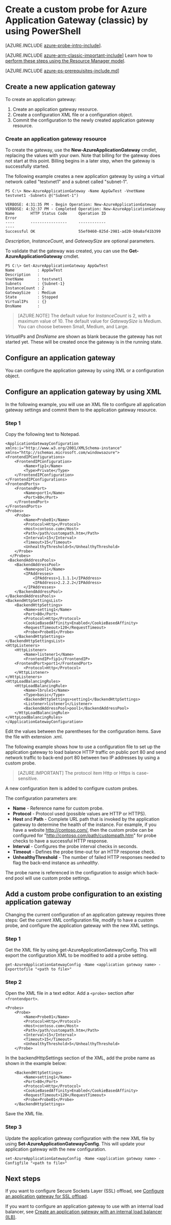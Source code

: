 <properties
   pageTitle="Create a custom probe for Application Gateway by using PowerShell in the classic deployment model | Microsoft Azure"
   description="Learn how to create a custom probe for Application Gateway by using PowerShell in the classic deployment model"
   services="application-gateway"
   documentationCenter="na"
   authors="joaoma"
   manager="carmonm"
   editor=""
   tags="azure-service-management"
/>
<tags  
   ms.service="application-gateway"
   ms.devlang="na"
   ms.topic="article"
   ms.tgt_pltfrm="na"
   ms.workload="infrastructure-services"
   ms.date="06/07/2016"
   ms.author="joaoma" />

# Create a custom probe for Azure Application Gateway (classic) by using PowerShell


[AZURE.INCLUDE [azure-probe-intro-include](../../includes/application-gateway-create-probe-intro-include.md)].

[AZURE.INCLUDE [azure-arm-classic-important-include](../../includes/learn-about-deployment-models-classic-include.md)] Learn how to [perform these steps using the Resource Manager model](application-gateway-create-probe-ps.md).

[AZURE.INCLUDE [azure-ps-prerequisites-include.md](../../includes/azure-ps-prerequisites-include.md)]


## Create a new application gateway

To create an application gateway:

1. Create an application gateway resource.
2. Create a configuration XML file or a configuration object.
3. Commit the configuration to the newly created application gateway resource.

### Create an application gateway resource

To create the gateway, use the **New-AzureApplicationGateway** cmdlet, replacing the values with your own. Note that billing for the gateway does not start at this point. Billing begins in a later step, when the gateway is successfully started.

The following example creates a new application gateway by using a virtual network called "testvnet1" and a subnet called "subnet-1".


	PS C:\> New-AzureApplicationGateway -Name AppGwTest -VnetName testvnet1 -Subnets @("Subnet-1")

	VERBOSE: 4:31:35 PM - Begin Operation: New-AzureApplicationGateway
	VERBOSE: 4:32:37 PM - Completed Operation: New-AzureApplicationGateway
	Name       HTTP Status Code     Operation ID                             Error
	----       ----------------     ------------                             ----
	Successful OK                   55ef0460-825d-2981-ad20-b9a8af41b399


 *Description*, *InstanceCount*, and *GatewaySize* are optional parameters.


To validate that the gateway was created, you can use the **Get-AzureApplicationGateway** cmdlet.


	PS C:\> Get-AzureApplicationGateway AppGwTest
	Name          : AppGwTest
	Description   :
	VnetName      : testvnet1
	Subnets       : {Subnet-1}
	InstanceCount : 2
	GatewaySize   : Medium
	State         : Stopped
	VirtualIPs    : {}
	DnsName       :

>[AZURE.NOTE]  The default value for *InstanceCount* is 2, with a maximum value of 10. The default value for *GatewaySize* is Medium. You can choose between Small, Medium, and Large.


 *VirtualIPs* and *DnsName* are shown as blank because the gateway has not started yet. These will be created once the gateway is in the running state.

## Configure an application gateway

You can configure the application gateway by using XML or a configuration object.

## Configure an application gateway by using XML

In the following example, you will use an XML file to configure all application gateway settings and commit them to the application gateway resource.  

### Step 1  

Copy the following text to Notepad.


	<ApplicationGatewayConfiguration xmlns:i="http://www.w3.org/2001/XMLSchema-instance" xmlns="http://schemas.microsoft.com/windowsazure">
    <FrontendIPConfigurations>
        <FrontendIPConfiguration>
            <Name>fip1</Name>
            <Type>Private</Type>
        </FrontendIPConfiguration>
    </FrontendIPConfigurations>    
	<FrontendPorts>
        <FrontendPort>
            <Name>port1</Name>
            <Port>80</Port>
        </FrontendPort>
    </FrontendPorts>
    <Probes>
        <Probe>
            <Name>Probe01</Name>
            <Protocol>Http</Protocol>
            <Host>contoso.com</Host>
            <Path>/path/custompath.htm</Path>
            <Interval>15</Interval>
            <Timeout>15</Timeout>
            <UnhealthyThreshold>5</UnhealthyThreshold>
        </Probe>
      </Probes>
     <BackendAddressPools>
        <BackendAddressPool>
            <Name>pool1</Name>
            <IPAddresses>
                <IPAddress>1.1.1.1</IPAddress>
				<IPAddress>2.2.2.2</IPAddress>
            </IPAddresses>
        </BackendAddressPool>
    </BackendAddressPools>
    <BackendHttpSettingsList>
        <BackendHttpSettings>
            <Name>setting1</Name>
            <Port>80</Port>
            <Protocol>Http</Protocol>
            <CookieBasedAffinity>Enabled</CookieBasedAffinity>
            <RequestTimeout>120</RequestTimeout>
            <Probe>Probe01</Probe>
        </BackendHttpSettings>
    </BackendHttpSettingsList>
    <HttpListeners>
        <HttpListener>
            <Name>listener1</Name>
            <FrontendIP>fip1</FrontendIP>
	    <FrontendPort>port1</FrontendPort>
            <Protocol>Http</Protocol>
        </HttpListener>
    </HttpListeners>
    <HttpLoadBalancingRules>
        <HttpLoadBalancingRule>
            <Name>lbrule1</Name>
            <Type>basic</Type>
            <BackendHttpSettings>setting1</BackendHttpSettings>
            <Listener>listener1</Listener>
            <BackendAddressPool>pool1</BackendAddressPool>
        </HttpLoadBalancingRule>
    </HttpLoadBalancingRules>
	</ApplicationGatewayConfiguration>


Edit the values between the parentheses for the configuration items. Save the file with extension .xml.

The following example shows how to use a configuration file to set up the application gateway to load balance HTTP traffic on public port 80 and send network traffic to back-end port 80 between two IP addresses by using a custom probe.

>[AZURE.IMPORTANT] The protocol item Http or Https is case-sensitive.


A new configuration item <Probe> is added to configure custom probes.

The configuration parameters are:

- **Name** - Reference name for custom probe.
- **Protocol** - Protocol used (possible values are HTTP or HTTPS).
- **Host** and **Path** - Complete URL path that is invoked by the application gateway to determine the health of the instance. For example, if you have a website http://contoso.com/, then the custom probe can be configured for "http://contoso.com/path/custompath.htm" for probe checks to have a successful HTTP response.
- **Interval** - Configures the probe interval checks in seconds.
- **Timeout** - Defines the probe time-out for an HTTP response check.
- **UnhealthyThreshold** - The number of failed HTTP responses needed to flag the back-end instance as *unhealthy*.

The probe name is referenced in the <BackendHttpSettings> configuration to assign which back-end pool will use custom probe settings.

## Add a custom probe configuration to an existing application gateway

Changing the current configuration of an application gateway requires three steps: Get the current XML configuration file, modify to have a custom probe, and configure the application gateway with the new XML settings.

### Step 1

Get the XML file by using get-AzureApplicationGatewayConfig. This will export the configuration XML to be modified to add a probe setting.

	get-AzureApplicationGatewayConfig -Name <application gateway name> -Exporttofile "<path to file>"


### Step 2

Open the XML file in a text editor. Add a `<probe>` section after `<frontendport>`.

	<Probes>
        <Probe>
            <Name>Probe01</Name>
            <Protocol>Http</Protocol>
            <Host>contoso.com</Host>
            <Path>/path/custompath.htm</Path>
            <Interval>15</Interval>
            <Timeout>15</Timeout>
            <UnhealthyThreshold>5</UnhealthyThreshold>
        </Probe>

In the backendHttpSettings section of the XML, add the probe name as shown in the example below:

        <BackendHttpSettings>
            <Name>setting1</Name>
            <Port>80</Port>
            <Protocol>Http</Protocol>
            <CookieBasedAffinity>Enabled</CookieBasedAffinity>
            <RequestTimeout>120</RequestTimeout>
            <Probe>Probe01</Probe>
        </BackendHttpSettings>

Save the XML file.


### Step 3

Update the application gateway configuration with the new XML file by using **Set-AzureApplicationGatewayConfig**. This will update your application gateway with the new configuration.

	set-AzureApplicationGatewayConfig -Name <application gateway name> -Configfile "<path to file>"


## Next steps

If you want to configure Secure Sockets Layer (SSL) offload, see [Configure an application gateway for SSL offload](application-gateway-ssl.md).

If you want to configure an application gateway to use with an internal load balancer, see [Create an application gateway with an internal load balancer (ILB)](application-gateway-ilb.md).
